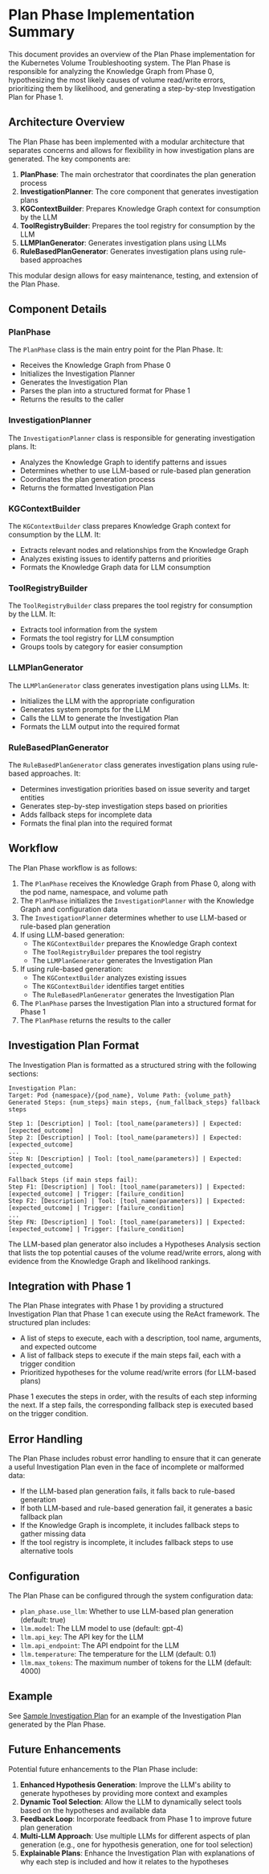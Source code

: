 # Plan Phase Implementation Summary

This document provides an overview of the Plan Phase implementation for the Kubernetes Volume Troubleshooting system. The Plan Phase is responsible for analyzing the Knowledge Graph from Phase 0, hypothesizing the most likely causes of volume read/write errors, prioritizing them by likelihood, and generating a step-by-step Investigation Plan for Phase 1.

## Architecture Overview

The Plan Phase has been implemented with a modular architecture that separates concerns and allows for flexibility in how investigation plans are generated. The key components are:

1. **PlanPhase**: The main orchestrator that coordinates the plan generation process
2. **InvestigationPlanner**: The core component that generates investigation plans
3. **KGContextBuilder**: Prepares Knowledge Graph context for consumption by the LLM
4. **ToolRegistryBuilder**: Prepares the tool registry for consumption by the LLM
5. **LLMPlanGenerator**: Generates investigation plans using LLMs
6. **RuleBasedPlanGenerator**: Generates investigation plans using rule-based approaches

This modular design allows for easy maintenance, testing, and extension of the Plan Phase.

## Component Details

### PlanPhase

The `PlanPhase` class is the main entry point for the Plan Phase. It:

- Receives the Knowledge Graph from Phase 0
- Initializes the Investigation Planner
- Generates the Investigation Plan
- Parses the plan into a structured format for Phase 1
- Returns the results to the caller

### InvestigationPlanner

The `InvestigationPlanner` class is responsible for generating investigation plans. It:

- Analyzes the Knowledge Graph to identify patterns and issues
- Determines whether to use LLM-based or rule-based plan generation
- Coordinates the plan generation process
- Returns the formatted Investigation Plan

### KGContextBuilder

The `KGContextBuilder` class prepares Knowledge Graph context for consumption by the LLM. It:

- Extracts relevant nodes and relationships from the Knowledge Graph
- Analyzes existing issues to identify patterns and priorities
- Formats the Knowledge Graph data for LLM consumption

### ToolRegistryBuilder

The `ToolRegistryBuilder` class prepares the tool registry for consumption by the LLM. It:

- Extracts tool information from the system
- Formats the tool registry for LLM consumption
- Groups tools by category for easier consumption

### LLMPlanGenerator

The `LLMPlanGenerator` class generates investigation plans using LLMs. It:

- Initializes the LLM with the appropriate configuration
- Generates system prompts for the LLM
- Calls the LLM to generate the Investigation Plan
- Formats the LLM output into the required format

### RuleBasedPlanGenerator

The `RuleBasedPlanGenerator` class generates investigation plans using rule-based approaches. It:

- Determines investigation priorities based on issue severity and target entities
- Generates step-by-step investigation steps based on priorities
- Adds fallback steps for incomplete data
- Formats the final plan into the required format

## Workflow

The Plan Phase workflow is as follows:

1. The `PlanPhase` receives the Knowledge Graph from Phase 0, along with the pod name, namespace, and volume path
2. The `PlanPhase` initializes the `InvestigationPlanner` with the Knowledge Graph and configuration data
3. The `InvestigationPlanner` determines whether to use LLM-based or rule-based plan generation
4. If using LLM-based generation:
   - The `KGContextBuilder` prepares the Knowledge Graph context
   - The `ToolRegistryBuilder` prepares the tool registry
   - The `LLMPlanGenerator` generates the Investigation Plan
5. If using rule-based generation:
   - The `KGContextBuilder` analyzes existing issues
   - The `KGContextBuilder` identifies target entities
   - The `RuleBasedPlanGenerator` generates the Investigation Plan
6. The `PlanPhase` parses the Investigation Plan into a structured format for Phase 1
7. The `PlanPhase` returns the results to the caller

## Investigation Plan Format

The Investigation Plan is formatted as a structured string with the following sections:

```
Investigation Plan:
Target: Pod {namespace}/{pod_name}, Volume Path: {volume_path}
Generated Steps: {num_steps} main steps, {num_fallback_steps} fallback steps

Step 1: [Description] | Tool: [tool_name(parameters)] | Expected: [expected_outcome]
Step 2: [Description] | Tool: [tool_name(parameters)] | Expected: [expected_outcome]
...
Step N: [Description] | Tool: [tool_name(parameters)] | Expected: [expected_outcome]

Fallback Steps (if main steps fail):
Step F1: [Description] | Tool: [tool_name(parameters)] | Expected: [expected_outcome] | Trigger: [failure_condition]
Step F2: [Description] | Tool: [tool_name(parameters)] | Expected: [expected_outcome] | Trigger: [failure_condition]
...
Step FN: [Description] | Tool: [tool_name(parameters)] | Expected: [expected_outcome] | Trigger: [failure_condition]
```

The LLM-based plan generator also includes a Hypotheses Analysis section that lists the top potential causes of the volume read/write errors, along with evidence from the Knowledge Graph and likelihood rankings.

## Integration with Phase 1

The Plan Phase integrates with Phase 1 by providing a structured Investigation Plan that Phase 1 can execute using the ReAct framework. The structured plan includes:

- A list of steps to execute, each with a description, tool name, arguments, and expected outcome
- A list of fallback steps to execute if the main steps fail, each with a trigger condition
- Prioritized hypotheses for the volume read/write errors (for LLM-based plans)

Phase 1 executes the steps in order, with the results of each step informing the next. If a step fails, the corresponding fallback step is executed based on the trigger condition.

## Error Handling

The Plan Phase includes robust error handling to ensure that it can generate a useful Investigation Plan even in the face of incomplete or malformed data:

- If the LLM-based plan generation fails, it falls back to rule-based generation
- If both LLM-based and rule-based generation fail, it generates a basic fallback plan
- If the Knowledge Graph is incomplete, it includes fallback steps to gather missing data
- If the tool registry is incomplete, it includes fallback steps to use alternative tools

## Configuration

The Plan Phase can be configured through the system configuration data:

- `plan_phase.use_llm`: Whether to use LLM-based plan generation (default: true)
- `llm.model`: The LLM model to use (default: gpt-4)
- `llm.api_key`: The API key for the LLM
- `llm.api_endpoint`: The API endpoint for the LLM
- `llm.temperature`: The temperature for the LLM (default: 0.1)
- `llm.max_tokens`: The maximum number of tokens for the LLM (default: 4000)

## Example

See [Sample Investigation Plan](sample_investigation_plan.md) for an example of the Investigation Plan generated by the Plan Phase.

## Future Enhancements

Potential future enhancements to the Plan Phase include:

1. **Enhanced Hypothesis Generation**: Improve the LLM's ability to generate hypotheses by providing more context and examples
2. **Dynamic Tool Selection**: Allow the LLM to dynamically select tools based on the hypotheses and available data
3. **Feedback Loop**: Incorporate feedback from Phase 1 to improve future plan generation
4. **Multi-LLM Approach**: Use multiple LLMs for different aspects of plan generation (e.g., one for hypothesis generation, one for tool selection)
5. **Explainable Plans**: Enhance the Investigation Plan with explanations of why each step is included and how it relates to the hypotheses
